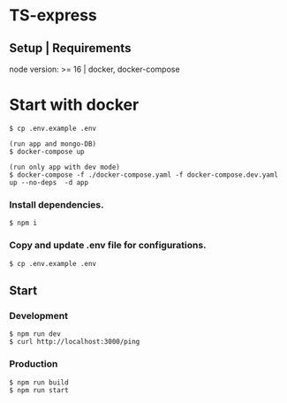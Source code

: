 # TS-express


## Setup | Requirements

node version: >= 16 |
docker, docker-compose

# Start with docker
```
$ cp .env.example .env

(run app and mongo-DB)
$ docker-compose up

(run only app with dev mode)
$ docker-compose -f ./docker-compose.yaml -f docker-compose.dev.yaml up --no-deps  -d app
```

### Install dependencies.
```
$ npm i 
```

### Copy and update .env file for configurations.
```
$ cp .env.example .env
```

## Start
### Development
```
$ npm run dev
$ curl http://localhost:3000/ping
```

### Production
```
$ npm run build
$ npm run start
```